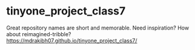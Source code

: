 # tinyone_project_class7
Great repository names are short and memorable. Need inspiration? How about reimagined-tribble?
https://mdrakibh07.github.io/tinyone_project_class7/
